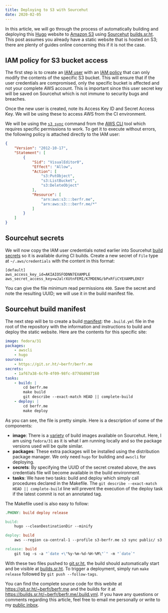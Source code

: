 ```yaml
---
title: Deploying to S3 with Sourcehut
date: 2020-02-05
---
```


In this article, we will go through the process of automatically building and
deploying this [Hugo] website to [Amazon S3] using [Sourcehut][Sourcehut]
[builds.sr.ht]. This post assumes you already have a static website that is
hosted on S3; there are plenty of guides online concerning this if it is not the
case.

[Hugo]: https://gohugo.io
[Amazon S3]: https://aws.amazon.com/s3
[Sourcehut]: https://sourcehut.org
[builds.sr.ht]: https://builds.sr.ht

##  IAM policy for S3 bucket access

The first step is to create an [IAM user] with an [IAM policy] that can only
modify the contents of the specific S3 bucket. This will ensure that if the user
credentials are compromised, only the specific bucket is affected and not your
complete AWS account. This is important since this user secret key will be saved
on Sourcehut which is not immune to security bugs and breaches.

Once the new user is created, note its Access Key ID and Secret Access Key. We
will be using these to access AWS from the CI environment.

We will be using the [`s3 sync`] command from the [AWS CLI] tool which requires
specific permissions to work. To get it to execute without errors, the following
policy is attached directly to the IAM user:

```json
{
    "Version": "2012-10-17",
    "Statement": [
        {
            "Sid": "VisualEditor0",
            "Effect": "Allow",
            "Action": [
                "s3:PutObject",
                "s3:ListBucket",
                "s3:DeleteObject"
            ],
            "Resource": [
                "arn:aws:s3:::berfr.me",
                "arn:aws:s3:::berfr.me/*"
            ]
        }
    ]
}
```

[IAM user]: https://docs.aws.amazon.com/IAM/latest/UserGuide/id_users.html
[IAM policy]: https://docs.aws.amazon.com/IAM/latest/UserGuide/access_policies.html
[`s3 sync`]: https://docs.aws.amazon.com/cli/latest/reference/s3/sync.html
[AWS CLI]: https://aws.amazon.com/cli/

## Sourcehut secrets

We will now copy the IAM user credentials noted earlier into Sourcehut [build
secrets] so it is available during CI builds. Create a new secret of `File` type
at `~/.aws/credentials` with the content in this format:

```
[default]
aws_access_key_id=AKIAIOSFODNN7EXAMPLE
aws_secret_access_key=wJalrXUtnFEMI/K7MDENG/bPxRfiCYEXAMPLEKEY
```

You can give the file minimum read permissions `400`. Save the secret and note
the resulting UUID; we will use it in the build manifest file.

[build secrets]: https://man.sr.ht/builds.sr.ht/#secrets

## Sourcehut build manifest

The next step will be to create a build [manifest]: the `.build.yml` file in the
root of the repository with the information and instructions to build and deploy
the static website. Here are the contents for this specific site:

```YAML
image: fedora/31
packages:
    - awscli
    - hugo
sources:
    - https://git.sr.ht/~berfr/berfr.me
secrets:
    - 1af67a38-6cf0-4f09-98fc-8776b8987160
tasks:
    - build: |
        cd berfr.me
        make build
        git describe --exact-match HEAD || complete-build
    - deploy: |
        cd berfr.me
        make deploy
```

As you can see, the file is pretty simple. Here is a description of some of the
components:

- __image__: There is a
    [variety](https://man.sr.ht/builds.sr.ht/compatibility.md) of build images
    available on Sourcehut. Here, I am using `fedora/31` as it is what I am
    running locally and so the package versions used will be quite similar.
- __packages__: These extra packages will be installed using the distribution
    package manager. We only need `hugo` for building and `awscli` for
    deploying.
- __secrets__: By specifying the UUID of the secret created above, the aws
    credentials file will become available in the build environment.
- __tasks__: We have two tasks: build and deploy which simply call procedures
    declared in the Makefile. The `git describe --exact-match HEAD ||
    complete-build` line will prevent the execution of the deploy task if the
    latest commit is not an annotated tag.

The Makefile used is also easy to follow:

```Makefile
.PHONY: build deploy release

build:
	hugo --cleanDestinationDir --minify

deploy: build
	aws --region ca-central-1 --profile s3-berfr.me s3 sync public/ s3://berfr.me/ --delete

release: build
	git tag -s -a "`date +\"%y-%m-%d-%H-%M\"`" -m "`date`"
```

With these two files pushed to [git.sr.ht], the build should automatically start
and be visible at [builds.sr.ht]. To trigger a deployment, simply run `make
release` followed by `git push --follow-tags`.

[manifest]: https://man.sr.ht/builds.sr.ht/manifest.md
[git.sr.ht]: https://git.sr.ht
[builds.sr.ht]: https://builds.sr.ht

You can find the complete source code for this webite at
https://git.sr.ht/~berfr/berfr.me and the builds for it at
https://builds.sr.ht/~berfr/berfr.me/.build.yml. If you have any questions or
comments regarding this article, feel free to email me personally or write to my
[public inbox].

[public inbox]: https://lists.sr.ht/~berfr/public-inbox

